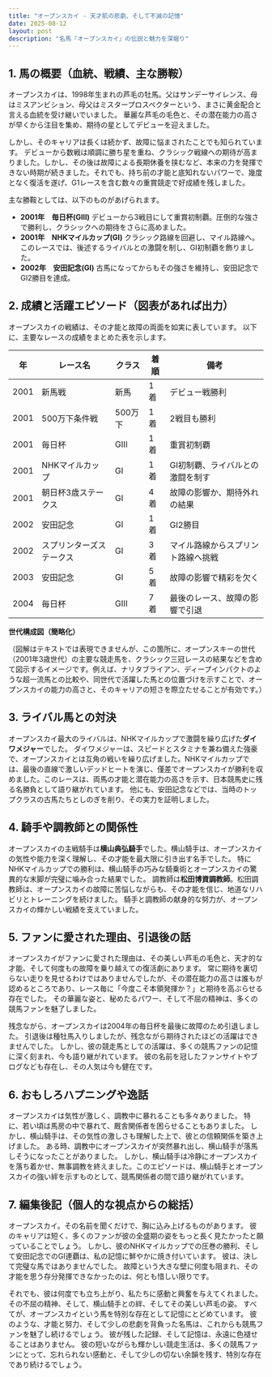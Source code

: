 ```yaml
---
title: "オープンスカイ - 天才肌の悲劇、そして不滅の記憶"
date: 2025-08-12
layout: post
description: "名馬『オープンスカイ』の伝説と魅力を深堀り"
---
```


## 1. 馬の概要（血統、戦績、主な勝鞍）

オープンスカイは、1998年生まれの芦毛の牡馬。父はサンデーサイレンス、母はミスアンビション、母父はミスタープロスペクターという、まさに黄金配合と言える血統を受け継いでいました。  華麗な芦毛の毛色と、その潜在能力の高さが早くから注目を集め、期待の星としてデビューを迎えました。

しかし、そのキャリアは長くは続かず、故障に悩まされたことでも知られています。  デビューから数戦は順調に勝ち星を重ね、クラシック戦線への期待が高まりました。しかし、その後は故障による長期休養を挟むなど、本来の力を発揮できない時期が続きました。それでも、持ち前の才能と底知れないパワーで、幾度となく復活を遂げ、G1レースを含む数々の重賞競走で好成績を残しました。

主な勝鞍としては、以下のものがあげられます。

* **2001年　毎日杯(GIII)** デビューから3戦目にして重賞初制覇。圧倒的な強さで勝利し、クラシックへの期待をさらに高めました。
* **2001年　NHKマイルカップ(GI)**  クラシック路線を回避し、マイル路線へ。このレースでは、後述するライバルとの激闘を制し、GI初制覇を飾りました。
* **2002年　安田記念(GI)**  古馬になってからもその強さを維持し、安田記念でGI2勝目を達成。


## 2. 成績と活躍エピソード（図表があれば出力）

オープンスカイの戦績は、その才能と故障の両面を如実に表しています。  以下に、主要なレースの成績をまとめた表を示します。

| 年 | レース名       | クラス | 着順 | 備考                               |
|---|---------------|-------|-----|------------------------------------|
| 2001 | 新馬戦         | 新馬   | 1着 | デビュー戦勝利                     |
| 2001 | 500万下条件戦 | 500万下 | 1着 | 2戦目も勝利                       |
| 2001 | 毎日杯         | GIII  | 1着 | 重賞初制覇                         |
| 2001 | NHKマイルカップ | GI    | 1着 | GI初制覇、ライバルとの激闘を制す |
| 2001 | 朝日杯3歳ステークス | GI    | 4着 | 故障の影響か、期待外れの結果       |
| 2002 | 安田記念       | GI    | 1着 | GI2勝目                           |
| 2002 | スプリンターズステークス | GI    | 3着 | マイル路線からスプリント路線へ挑戦 |
| 2003 | 安田記念       | GI    | 5着 | 故障の影響で精彩を欠く             |
| 2004 | 毎日杯         | GIII  | 7着 | 最後のレース、故障の影響で引退     |


**世代構成図（簡略化）**

（図解はテキストでは表現できませんが、この箇所に、オープンスキーの世代（2001年3歳世代）の主要な競走馬を、クラシック三冠レースの結果などを含めて図示するイメージです。例えば、ナリタブライアン、ディープインパクトのような超一流馬との比較や、同世代で活躍した馬との位置づけを示すことで、オープンスカイの能力の高さと、そのキャリアの短さを際立たせることが有効です。）


## 3. ライバル馬との対決

オープンスカイ最大のライバルは、NHKマイルカップで激闘を繰り広げた**ダイワメジャー**でした。  ダイワメジャーは、スピードとスタミナを兼ね備えた強豪で、オープンスカイとは互角の戦いを繰り広げました。NHKマイルカップでは、最後の直線で激しいデッドヒートを演じ、僅差でオープンスカイが勝利を収めました。このレースは、両馬の才能と潜在能力の高さを示す、日本競馬史に残る名勝負として語り継がれています。  他にも、安田記念などでは、当時のトップクラスの古馬たちとしのぎを削り、その実力を証明しました。


## 4. 騎手や調教師との関係性

オープンスカイの主戦騎手は**横山典弘騎手**でした。横山騎手は、オープンスカイの気性や能力を深く理解し、その才能を最大限に引き出す名手でした。  特にNHKマイルカップでの勝利は、横山騎手の巧みな騎乗術とオープンスカイの驚異的な末脚が完璧に噛み合った結果でした。  調教師は**松田博資調教師**。松田調教師は、オープンスカイの故障に苦悩しながらも、その才能を信じ、地道なリハビリとトレーニングを続けました。  騎手と調教師の献身的な努力が、オープンスカイの輝かしい戦績を支えていました。


## 5. ファンに愛された理由、引退後の話

オープンスカイがファンに愛された理由は、その美しい芦毛の毛色と、天才的な才能、そして何度もの故障を乗り越えての復活劇にあります。  常に期待を裏切らない走りを見せるわけではありませんでしたが、その潜在能力の高さは誰もが認めるところであり、レース毎に「今度こそ本領発揮か？」と期待を高ぶらせる存在でした。  その華麗な姿と、秘めたるパワー、そして不屈の精神は、多くの競馬ファンを魅了しました。

残念ながら、オープンスカイは2004年の毎日杯を最後に故障のため引退しました。  引退後は種牡馬入りしましたが、残念ながら期待されたほどの活躍はできませんでした。  しかし、彼の競走馬としての活躍は、多くの競馬ファンの記憶に深く刻まれ、今も語り継がれています。  彼の名前を冠したファンサイトやブログなども存在し、その人気は今も健在です。


## 6. おもしろハプニングや逸話

オープンスカイは気性が激しく、調教中に暴れることも多々ありました。  特に、若い頃は馬房の中で暴れて、厩舎関係者を困らせることもありました。  しかし、横山騎手は、その気性の激しさも理解した上で、彼との信頼関係を築き上げました。  ある時、調教中にオープンスカイが突然暴れ出し、横山騎手が落馬しそうになったことがありました。  しかし、横山騎手は冷静にオープンスカイを落ち着かせ、無事調教を終えました。このエピソードは、横山騎手とオープンスカイの強い絆を示すものとして、競馬関係者の間で語り継がれています。


## 7. 編集後記（個人的な視点からの総括）

オープンスカイ。その名前を聞くだけで、胸に込み上げるものがあります。  彼のキャリアは短く、多くのファンが彼の全盛期の姿をもっと長く見たかったと願っていることでしょう。  しかし、彼のNHKマイルカップでの圧巻の勝利、そして安田記念でのGI連覇は、私の記憶に鮮やかに焼き付いています。  彼は、決して完璧な馬ではありませんでした。  故障という大きな壁に何度も阻まれ、その才能を思う存分発揮できなかったのは、何とも惜しい限りです。

それでも、彼は何度でも立ち上がり、私たちに感動と興奮を与えてくれました。  その不屈の精神、そして、横山騎手との絆、そしてその美しい芦毛の姿。  すべてが、オープンスカイという馬を特別な存在として記憶にとどめています。  彼のような、才能と努力、そして少しの悲劇を背負った名馬は、これからも競馬ファンを魅了し続けるでしょう。  彼が残した記録、そして記憶は、永遠に色褪せることはありません。  彼の短いながらも輝かしい競走生活は、多くの競馬ファンにとって、忘れられない感動と、そして少しの切ない余韻を残す、特別な存在であり続けるでしょう。
